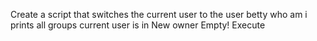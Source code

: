 Create a script that switches the current user to the user betty
who am i
prints all groups current user is in
 New owner
 Empty!
 Execute
